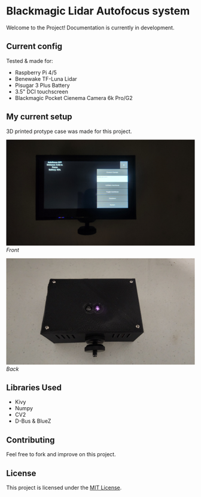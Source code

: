 # Blackmagic Lidar Autofocus system

Welcome to the Project! Documentation is currently in development.

## Current config

Tested & made for:
- Raspberry Pi 4/5
- Benewake TF-Luna Lidar
- Pisugar 3 Plus Battery
- 3.5" DCI touchscreen
- Blackmagic Pocket Cienema Camera 6k Pro/G2

## My current setup

3D printed protype case was made for this project.

![Screenshot 1](imgs/20240110_213159.jpg)
*Front*

![Screenshot 2](imgs/20240110_213243.jpg)
*Back*

## Libraries Used

- Kivy
- Numpy
- CV2
- D-Bus & BlueZ

## Contributing

Feel free to fork and improve on this project.

## License

This project is licensed under the [MIT License](LICENSE.md).
